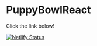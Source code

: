 
# PuppyBowlReact

Click the link below!

[![Netlify Status](https://api.netlify.com/api/v1/badges/db9e8f80-99a5-4954-81de-9430d3643501/deploy-status)](https://app.netlify.com/sites/stevenspuppybowlreact/deploys)
